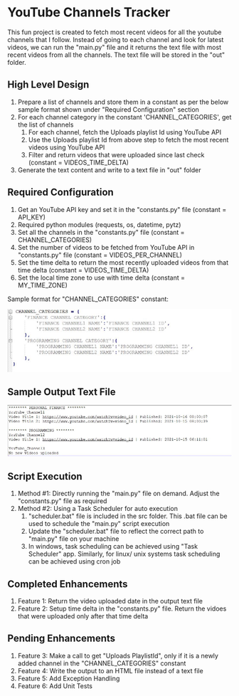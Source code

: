 # YouTube Channels Tracker

This fun project is created to fetch most recent videos for all the youtube channels that I follow. Instead of going to each channel and look for latest videos, we can run the "main.py" file and it returns the text file with most recent videos from all the channels. The text file will be stored in the "out" folder.

## High Level Design

1. Prepare a list of channels and store them in a constant as per the below sample format shown under "Required Configuration" section
2. For each channel category in the constant 'CHANNEL_CATEGORIES', get the list of channels
    1. For each channel, fetch the Uploads playlist Id using YouTube API
    2. Use the Uploads playlist Id from above step to fetch the most recent videos using YouTube API
    3. Filter and return videos that were uploaded since last check (constant = VIDEOS_TIME_DELTA)
3. Generate the text content and write to a text file in "out" folder

## Required Configuration

1. Get an YouTube API key and set it in the "constants.py" file (constant = API_KEY)
2. Required python modules (requests, os, datetime, pytz)
3. Set all the channels in the "constants.py" file (constant = CHANNEL_CATEGORIES)
4. Set the number of videos to be fetched from YouTube API in "constants.py" file (constant = VIDEOS_PER_CHANNEL)
5. Set the time delta to return the most recently uploaded videos from that time delta (constant = VIDEOS_TIME_DELTA)
6. Set the local time zone to use with time delta (constant = MY_TIME_ZONE)

Sample format for "CHANNEL_CATEGORIES" constant:

![a relative link](images/channel_obj_structure.JPG)

## Sample Output Text File

![a relative link](images/out_file_structure.JPG)

## Script Execution

1. Method #1: Directly running the "main.py" file on demand. Adjust the "constants.py" file as required
2. Method #2: Using a Task Scheduler for auto execution
    1. "scheduler.bat" file is included in the src folder. This .bat file can be used to schedule the "main.py" script execution
    2. Update the "scheduler.bat" file to reflect the correct path to "main.py" file on your machine
    3. In windows, task scheduling can be achieved using "Task Scheduler" app. Similarly, for linux/ unix systems task scheduling can be achieved using cron job

## Completed Enhancements

1. Feature 1: Return the video uploaded date in the output text file
2. Feature 2: Setup time delta in the "constants.py" file. Return the vidoes that were uploaded only after that time delta

## Pending Enhancements

1. Feature 3: Make a call to get "Uploads PlaylistId", only if it is a newly added channel in the "CHANNEL_CATEGORIES" constant
2. Feature 4: Write the output to an HTML file instead of a text file
3. Feature 5: Add Exception Handling
4. Feature 6: Add Unit Tests
